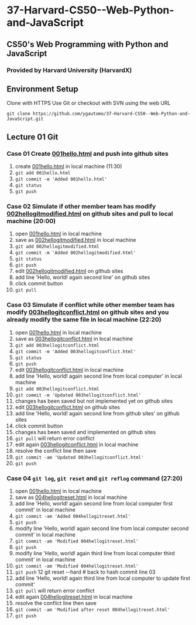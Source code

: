 # 37-Harvard-CS50--Web-Python-and-JavaScript
## CS50's Web Programming with Python and JavaScript
### Provided by Harvard University (HarvardX)

## Environment Setup
Clone with HTTPS
Use Git or checkout with SVN using the web URL

`git clone https://github.com/ygautomo/37-Harvard-CS50--Web-Python-and-JavaScript.git`

## Lecture 01 Git
### Case 01 Create [001hello.html](/lecture01-git/001hello.html) and push into github sites
01. create [001hello.html](/lecture01-git/001hello.html) in local machine (11:30)
02. `git add 001hello.html`
03. `git commit -m 'Added 001hello.html'`
04. `git status`
05. `git push`

### Case 02 Simulate if other member team has modify [002hellogitmodified.html](/lecture01-git/002hellogitmodified.html) on github sites and pull to local machine (20:00)
01. open [001hello.html](/lecture01-git/001hello.html) in local machine
02. save as [002hellogitmodified.html](/lecture01-git/002hellogitmodified.html) in local machine
03. `git add 002hellogitmodified.html`
04. `git commit -m 'Added 002hellogitmodified.html'`
05. `git status`
06. `git push`
07. edit [002hellogitmodified.html]((/lecture01-git/002hellogitmodified.html)) on github sites
08. add line 'Hello, world! again second line' on github sites
09. click commit button
10. `git pull`

### Case 03 Simulate if conflict while other member team has modify [003hellogitconflict.html](/lecture01-git/003hellogitconflict.html) on github sites and you already modify the same file in local machine (22:20)
01. open [001hello.html](/lecture01-git/001hello.html) in local machine
02. save as [003hellogitconflict.html](/lecture01-git/003hellogitconflict.html) in local machine
03. `git add 003hellogitconflict.html`
04. `git commit -m 'Added 003hellogitconflict.html'`
05. `git status`
06. `git push`
07. edit [003hellogitconflict.html]((/lecture01-git/003hellogitconflict.html)) in local machine
08. add line 'Hello, world! again second line from local computer' in local machine
09. `git add 003hellogitconflict.html`
10. `git commit -m 'Updated 003hellogitconflict.html'`
11. changes has been saved but not implemented yet on github sites
12. edit [003hellogitconflict.html]((/lecture01-git/003hellogitconflict.html)) on github sites
13. add line 'Hello, world! again second line from github sites' on github sites
14. click commit button
15. changes has been saved and implemented on github sites
16. `git pull` will return error conflict
17. edit again [003hellogitconflict.html]((/lecture01-git/003hellogitconflict.html)) in local machine
18. resolve the conflict line then save
19. `git commit -am 'Updated 003hellogitconflict.html'`
20. `git push`

### Case 04 `git log`, `git reset` and `git reflog` command (27:20)
01. open [001hello.html](/lecture01-git/001hello.html) in local machine
02. save as [004hellogitreset.html](/lecture01-git/004hellogitreset.html) in local machine
03. add line 'Hello, world! again second line from local computer first commit' in local machine
04. `git commit -am 'Added 004hellogitreset.html'`
05. `git push`
06. modify line 'Hello, world! again second line from local computer second commit' in local machine
07. `git commit -am 'Modified 004hellogitreset.html'`
08. `git push`
09. modify line 'Hello, world! again third line from local computer third commit' in local machine
10. `git commit -am 'Modified 004hellogitreset.html'`
11. `git push`
12 git reset --hard <commit> # back to hash commit line 03
13. add line 'Hello, world! again third line from local computer to update first commit'
16. `git pull` will return error conflict
17. edit again [004hellogitreset.html]((/lecture01-git/004hellogitreset.html)) in local machine
18. resolve the conflict line then save
10. `git commit -am 'Modified after reset 004hellogitreset.html'`
11. `git push`